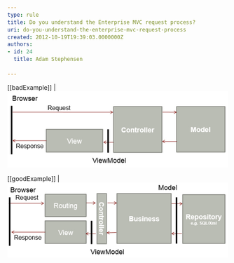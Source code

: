 ```yaml
---
type: rule
title: Do you understand the Enterprise MVC request process?
uri: do-you-understand-the-enterprise-mvc-request-process
created: 2012-10-19T19:39:03.0000000Z
authors:
- id: 24
  title: Adam Stephensen

---
```


[[badExample]]
| ![ Bad Example – The sample applications  do not include the concept of a business ](request-process-bad.jpg)

[[goodExample]]
| ![ Good Example – An enterprise solution should include a business layer and a data layer abstraction](request-process-good.jpg)
